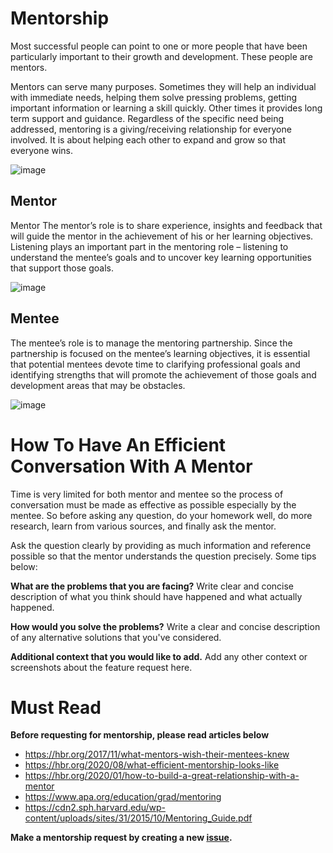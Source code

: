 # **Mentorship**
Most successful people can point to one or more people that have been particularly important to their growth and development. These people are mentors.

Mentors can serve many purposes. Sometimes they will help an individual with immediate needs, helping them solve pressing problems, getting important information or learning a skill quickly. Other times it provides long term support and guidance. Regardless of the specific need being addressed, mentoring is a giving/receiving relationship for everyone involved. It is about helping each other to expand and grow so that everyone wins.

![image](https://user-images.githubusercontent.com/414141/123508691-a4982080-d690-11eb-9e98-0a8960f13060.png)

## Mentor 
Mentor The mentor’s role is to share experience, insights and feedback that will guide the mentor in the achievement of his or her learning objectives. Listening plays an important part in the mentoring role – listening to understand the mentee’s goals and to uncover key learning opportunities that support those goals.

![image](https://user-images.githubusercontent.com/414141/131355206-865dbb7a-1eff-4216-886c-6534310f8b8b.png)

## Mentee 
The mentee’s role is to manage the mentoring partnership. Since the partnership is focused on the mentee’s learning objectives, it is essential that potential mentees devote time to clarifying professional goals and identifying strengths that will promote the achievement of those goals and development areas that may be obstacles.

![image](https://user-images.githubusercontent.com/414141/121238072-6c829680-c8b7-11eb-881b-f8b8aaf35290.png)

# How To Have An Efficient Conversation With A Mentor
Time is very limited for both mentor and mentee so the process of conversation must be made as effective as possible especially by the mentee. So before asking any question, do your homework well, do more research, learn from various sources, and finally ask the mentor. 

Ask the question clearly by providing as much information and reference possible so that the mentor understands the question precisely. Some tips below:

**What are the problems that you are facing?**
Write clear and concise description of what you think should have happened and what actually happened.

**How would you solve the problems?**
Write a clear and concise description of any alternative solutions that you've considered.

**Additional context that you would like to add.**
Add any other context or screenshots about the feature request here.

# Must Read
**Before requesting for mentorship, please read articles below**
- https://hbr.org/2017/11/what-mentors-wish-their-mentees-knew
- https://hbr.org/2020/08/what-efficient-mentorship-looks-like
- https://hbr.org/2020/01/how-to-build-a-great-relationship-with-a-mentor
- https://www.apa.org/education/grad/mentoring
- https://cdn2.sph.harvard.edu/wp-content/uploads/sites/31/2015/10/Mentoring_Guide.pdf

**Make a mentorship request by creating a new [issue](https://github.com/MentorMentee/mentorship/issues).**
